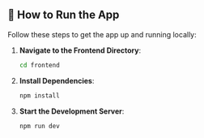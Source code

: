 ## 🚀 How to Run the App

Follow these steps to get the app up and running locally:

1. **Navigate to the Frontend Directory**:
   ```bash
   cd frontend
   
2. **Install Dependencies**:
   ```bash
   npm install
   
3. **Start the Development Server**:
   ```bash
   npm run dev

